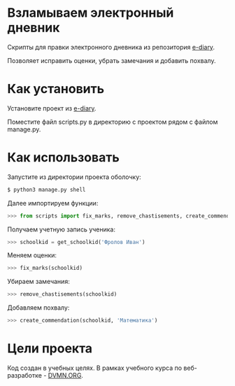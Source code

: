 # Взламываем электронный дневник


Cкрипты для правки электронного дневника из репозитория
[e-diary](https://github.com/kratorr/e-diary).

Позволяет исправить оценки, убрать замечания и добавить похвалу.

# Как установить

Установите проект из [e-diary](https://github.com/kratorr/e-diary).

Поместите файл scripts.py в директорию с проектом рядом с файлом manage.py.



# Как использовать


Запустите из директории проекта оболочку:
```bash
$ python3 manage.py shell
```
Далее импортируем функции:

```python
>>> from scripts import fix_marks, remove_chastisements, create_commendation, get_schoolkid
```
Получаем учетную запись ученика:
```python
>>> schoolkid = get_schoolkid('Фролов Иван')
```

Меняем оценки:
```python
>>> fix_marks(schoolkid)
```
Убираем замечания:
```python
>>> remove_chastisements(schoolkid)
```
Добавляем похвалу:
```python
>>> create_commendation(schoolkid, 'Математика')
```

# Цели проекта

Код создан в учебных целях. В рамках учебного курса по веб-разработке - [DVMN.ORG](https://dvmn.org).

